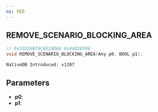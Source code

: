 ```yaml
---
ns: PED
---
```

## REMOVE_SCENARIO_BLOCKING_AREA

```c
// 0x31D16B74C6E29D66 0x4483EF06
void REMOVE_SCENARIO_BLOCKING_AREA(Any p0, BOOL p1);
```

```
NativeDB Introduced: v1207
```

## Parameters
* **p0**:
* **p1**:
